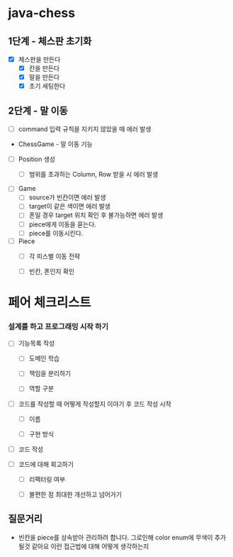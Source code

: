 # java-chess
## 1단계 - 체스판 초기화

- [x] 체스판을 만든다
  - [x] 칸을 만든다
  - [x] 말을 만든다
  - [x] 초기 세팅한다
  
## 2단계 - 말 이동

- [ ] command 입력 규칙을 지키지 않았을 때 에러 발생


- ChessGame - 말 이동 기능
- [ ] Position 생성
  - [ ] 범위를 초과하는 Column, Row 받을 시 에러 발생

  
- [ ] Game
  - [ ] source가 빈칸이면 에러 발생
  - [ ] target이 같은 색이면 에러 발생
  - [ ] 폰일 경우 target 위치 확인 후 불가능하면 에러 발생
  - [ ] piece에게 이동을 묻는다.
  - [ ] piece를 이동시킨다.

- [ ] Piece
  - [ ] 각 피스별 이동 전략
  - [ ] 빈칸, 폰인지 확인
  

# 페어 체크리스트

### 설계를 하고 프로그래밍 시작 하기
- [ ] 기능목록 작성
  - [ ] 도메인 학습
  - [ ] 책임을 분리하기
  - [ ] 역할 구분 


- [ ] 코드를 작성할 때 어떻게 작성할지 이야기 후 코드 작성 시작
  - [ ] 이름
  - [ ] 구현 방식


- [ ] 코드 작성


- [ ] 코드에 대해 회고하기
  - [ ] 리팩터링 여부
  - [ ] 불편한 점 최대한 개선하고 넘어가기



## 질문거리
- 빈칸을 piece를 상속받아 관리하려 합니다. 그로인해 color enum에 무색이 추가될것 같아요 이런 접근법에 대해 어떻게 생각하는지